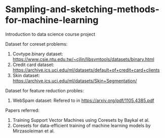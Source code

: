 # Sampling-and-sketching-methods-for-machine-learning
Introduction to data science course project

Dataset for coreset problems:
1. Covtype.binary dataset: https://www.csie.ntu.edu.tw/~cjlin/libsvmtools/datasets/binary.html
2. Credit card dataset: https://archive.ics.uci.edu/ml/datasets/default+of+credit+card+clients
3. Skin dataset: https://archive.ics.uci.edu/ml/datasets/Skin+Segmentation/

Dataset for feature reduction probles:
1. WebSpam dataset: Refered to in https://arxiv.org/pdf/1105.4385.pdf

Papers referred:
1. Training Support Vector Machines using Coresets by Baykal et al.
2. Coresets for data-efficient training of machine learning models by Mirzasoleiman et al.
